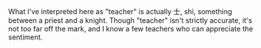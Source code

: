 What I've interpreted here as "teacher"
is actually 士, shì,
something between
a priest and a knight.
Though "teacher" isn't strictly accurate,
it's not too far off the mark,
and I know a few teachers
who can appreciate the sentiment.
